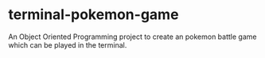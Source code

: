 # terminal-pokemon-game
An Object Oriented Programming project to create an pokemon battle game which can be played in the terminal.
